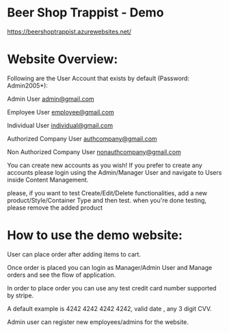 # Beer Shop Trappist - Demo

https://beershoptrappist.azurewebsites.net/

# Website Overview:
Following are the User Account that exists by default (Password: Admin2005*):

Admin User         admin@gmail.com

Employee User         employee@gmail.com

Individual User         individual@gmail.com

Authorized Company User         authcompany@gmail.com

Non Authorized Company User         nonauthcompany@gmail.com

You can create new accounts as you wish! If you prefer to create any accounts please login using the Admin/Manager User and navigate to Users inside Content Management. 

please, if you want to test Create/Edit/Delete functionalities, add a new product/Style/Container Type and then test. when you're done testing, please remove the added product

# How to use the demo website:
User can place order after adding items to cart.

Once order is placed you can login as Manager/Admin User and Manage orders and see the flow of application.

In order to place order you can use any test credit card number supported by stripe.

A default example is 4242 4242 4242 4242, valid date , any 3 digit CVV.

Admin user can register new employees/admins for the website.

